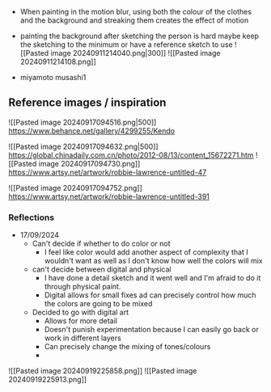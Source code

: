 - When painting in the motion blur, using both the colour of the clothes and the background and streaking them creates the effect of motion
- painting the background after sketching the person is hard maybe keep the sketching to the minimum or have a reference sketch to use
![[Pasted image 20240911214040.png|300]]
![[Pasted image 20240911214108.png]]

- miyamoto musashi1
## Reference images / inspiration


![[Pasted image 20240917094516.png|500]]
https://www.behance.net/gallery/4299255/Kendo

![[Pasted image 20240917094632.png|500]]
https://global.chinadaily.com.cn/photo/2012-08/13/content_15672271.htm
![[Pasted image 20240917094730.png]]
https://www.artsy.net/artwork/robbie-lawrence-untitled-47

![[Pasted image 20240917094752.png]]
https://www.artsy.net/artwork/robbie-lawrence-untitled-391

### Reflections
- 17/09/2024
	- Can't decide if whether to do color or not
		- I feel like color would add another aspect of complexity that I wouldn't want as well as I don't know how well the colors will mix
	- can't decide between digital and physical
		- I have done a detail sketch and it went well and I'm afraid to do it through physical paint.
		- Digital allows for small fixes ad can precisely control how much the colors are going to be mixed
	- Decided to go with digital art
		- Allows for more detail
		- Doesn't punish experimentation because I can easily go back or work in different layers 
		- Can precisely change the mixing of tones/colours
		-
![[Pasted image 20240919225858.png]]
![[Pasted image 20240919225913.png]]